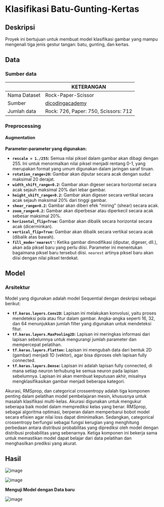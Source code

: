 


# Klasifikasi Batu-Gunting-Kertas

## Deskripsi
Proyek ini bertujuan untuk membuat model klasifikasi gambar yang mampu mengenali tiga jenis gestur tangan: batu, gunting, dan kertas.

## Data
### Sumber data

|   |  KETERANGAN |
|--|--|
|  Nama Dataset |  Rock-Paper-Scissor   |
|  Sumber  |  [dicodingacademy](https://github.com/dicodingacademy/assets/releases/)   |
|  Jumlah data |  Rock: 726, Paper: 750, Scissors: 712  |


### Preprocessing

####  Augmentation

**Parameter-parameter yang digunakan:**
-   **`rescale = 1./255`:** Semua nilai piksel dalam gambar akan dibagi dengan 255. Ini untuk menormalkan nilai piksel menjadi rentang 0-1, yang merupakan format yang umum digunakan dalam jaringan saraf tiruan.
-   **`rotation_range=20`:** Gambar akan diputar secara acak dengan sudut maksimal 20 derajat.
-   **`width_shift_range=0.2`:** Gambar akan digeser secara horizontal secara acak sejauh maksimal 20% dari lebar gambar.
-   **`height_shift_range=0.2`:** Gambar akan digeser secara vertikal secara acak sejauh maksimal 20% dari tinggi gambar.
-   **`shear_range=0.2`:** Gambar akan diberi efek "miring" (shear) secara acak.
-   **`zoom_range=0.2`:** Gambar akan diperbesar atau diperkecil secara acak sebesar maksimal 20%.
-   **`horizontal_flip=True`:** Gambar akan dibalik secara horizontal secara acak (dicerminkan).
-   **`vertical_flip=True`:** Gambar akan dibalik secara vertikal secara acak (dibalik atas bawah).
-   **`fill_mode='nearest'`:** Ketika gambar dimodifikasi (diputar, digeser, dll.), akan ada piksel baru yang perlu diisi. Parameter ini menentukan bagaimana piksel baru tersebut diisi. `nearest` artinya piksel baru akan diisi dengan nilai piksel terdekat.




## Model
### Arsitektur

Model yang digunakan adalah model Sequential dengan deskripsi sebagai berikut:

-   **`tf.keras.layers.Conv2D`:** Lapisan ini melakukan konvolusi, yaitu proses mendeteksi pola atau fitur dalam gambar. Angka-angka seperti 16, 32, dan 64 menunjukkan jumlah filter yang digunakan untuk mendeteksi fitur.
-   **`tf.keras.layers.MaxPooling2D`:** Lapisan ini meringkas informasi dari lapisan sebelumnya untuk mengurangi jumlah parameter dan mempercepat pelatihan.
-   **`tf.keras.layers.Flatten`:** Lapisan ini mengubah data dari bentuk 2D (gambar) menjadi 1D (vektor), agar bisa diproses oleh lapisan fully connected.
-   **`tf.keras.layers.Dense`:** Lapisan ini adalah lapisan fully connected, di mana setiap neuron terhubung ke semua neuron pada lapisan sebelumnya. Lapisan ini akan membuat keputusan akhir, misalnya mengklasifikasikan gambar menjadi beberapa kategori.


Akurasi, RMSprop, dan categorical crossentropy adalah tiga komponen penting dalam pelatihan model pembelajaran mesin, khususnya untuk masalah klasifikasi multi-kelas. Akurasi digunakan untuk mengukur seberapa baik model dalam memprediksi kelas yang benar. RMSprop, sebagai algoritma optimasi, berperan dalam memperbarui bobot model secara efisien agar nilai loss dapat diminimalkan. Sedangkan, categorical crossentropy berfungsi sebagai fungsi kerugian yang menghitung perbedaan antara distribusi probabilitas yang diprediksi oleh model dengan distribusi probabilitas yang sebenarnya. Ketiga komponen ini bekerja sama untuk memastikan model dapat belajar dari data pelatihan dan menghasilkan prediksi yang akurat.



## Hasil

![image](https://github.com/user-attachments/assets/506db08b-b511-49e3-9ded-6bbad3d2d14a)

![image](https://github.com/user-attachments/assets/2ad6f6ab-faaa-4872-84c7-55d6f84160f5)


**Menguji Model dengan Data baru**

![image](https://github.com/user-attachments/assets/b911cd8f-f14a-4af3-9aee-588961d507bd)


